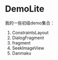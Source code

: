 # DemoLite
我的一些初级demo集合：

1. ConstraintsLayout
2. DialogFragment
3. fragment
4. SeekImageView
5. Danmaku